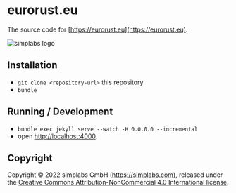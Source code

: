 # eurorust.eu

The source code for [https://eurorust.eu](https://eurorust.eu).

![simplabs logo](./public/assets/images/logos/simplabs.svg)

## Installation

- `git clone <repository-url>` this repository
- `bundle`

## Running / Development

- `bundle exec jekyll serve --watch -H 0.0.0.0 --incremental `
- open [http://localhost:4000](http://localhost:4000).

## Copyright

Copyright &copy; 2022 simplabs GmbH (https://simplabs.com), released under the
[Creative Commons Attribution-NonCommercial 4.0 International license](https://creativecommons.org/licenses/by-nc/4.0/).
